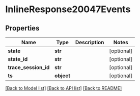 # InlineResponse20047Events

## Properties
Name | Type | Description | Notes
------------ | ------------- | ------------- | -------------
**state** | **str** |  | [optional] 
**state_id** | **str** |  | [optional] 
**trace_session_id** | **str** |  | [optional] 
**ts** | **object** |  | [optional] 

[[Back to Model list]](../README.md#documentation-for-models) [[Back to API list]](../README.md#documentation-for-api-endpoints) [[Back to README]](../README.md)

